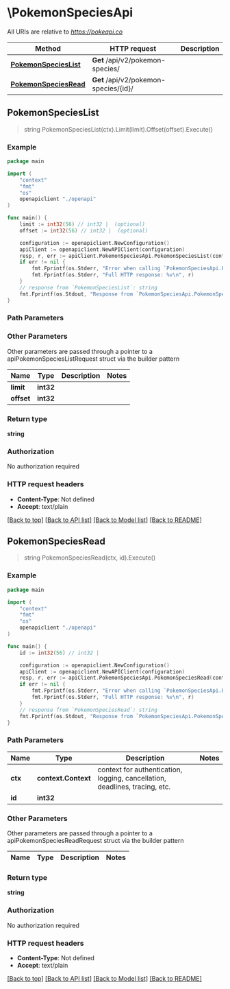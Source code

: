 # \PokemonSpeciesApi

All URIs are relative to *https://pokeapi.co*

Method | HTTP request | Description
------------- | ------------- | -------------
[**PokemonSpeciesList**](PokemonSpeciesApi.md#PokemonSpeciesList) | **Get** /api/v2/pokemon-species/ | 
[**PokemonSpeciesRead**](PokemonSpeciesApi.md#PokemonSpeciesRead) | **Get** /api/v2/pokemon-species/{id}/ | 



## PokemonSpeciesList

> string PokemonSpeciesList(ctx).Limit(limit).Offset(offset).Execute()



### Example

```go
package main

import (
    "context"
    "fmt"
    "os"
    openapiclient "./openapi"
)

func main() {
    limit := int32(56) // int32 |  (optional)
    offset := int32(56) // int32 |  (optional)

    configuration := openapiclient.NewConfiguration()
    apiClient := openapiclient.NewAPIClient(configuration)
    resp, r, err := apiClient.PokemonSpeciesApi.PokemonSpeciesList(context.Background()).Limit(limit).Offset(offset).Execute()
    if err != nil {
        fmt.Fprintf(os.Stderr, "Error when calling `PokemonSpeciesApi.PokemonSpeciesList``: %v\n", err)
        fmt.Fprintf(os.Stderr, "Full HTTP response: %v\n", r)
    }
    // response from `PokemonSpeciesList`: string
    fmt.Fprintf(os.Stdout, "Response from `PokemonSpeciesApi.PokemonSpeciesList`: %v\n", resp)
}
```

### Path Parameters



### Other Parameters

Other parameters are passed through a pointer to a apiPokemonSpeciesListRequest struct via the builder pattern


Name | Type | Description  | Notes
------------- | ------------- | ------------- | -------------
 **limit** | **int32** |  | 
 **offset** | **int32** |  | 

### Return type

**string**

### Authorization

No authorization required

### HTTP request headers

- **Content-Type**: Not defined
- **Accept**: text/plain

[[Back to top]](#) [[Back to API list]](../README.md#documentation-for-api-endpoints)
[[Back to Model list]](../README.md#documentation-for-models)
[[Back to README]](../README.md)


## PokemonSpeciesRead

> string PokemonSpeciesRead(ctx, id).Execute()



### Example

```go
package main

import (
    "context"
    "fmt"
    "os"
    openapiclient "./openapi"
)

func main() {
    id := int32(56) // int32 | 

    configuration := openapiclient.NewConfiguration()
    apiClient := openapiclient.NewAPIClient(configuration)
    resp, r, err := apiClient.PokemonSpeciesApi.PokemonSpeciesRead(context.Background(), id).Execute()
    if err != nil {
        fmt.Fprintf(os.Stderr, "Error when calling `PokemonSpeciesApi.PokemonSpeciesRead``: %v\n", err)
        fmt.Fprintf(os.Stderr, "Full HTTP response: %v\n", r)
    }
    // response from `PokemonSpeciesRead`: string
    fmt.Fprintf(os.Stdout, "Response from `PokemonSpeciesApi.PokemonSpeciesRead`: %v\n", resp)
}
```

### Path Parameters


Name | Type | Description  | Notes
------------- | ------------- | ------------- | -------------
**ctx** | **context.Context** | context for authentication, logging, cancellation, deadlines, tracing, etc.
**id** | **int32** |  | 

### Other Parameters

Other parameters are passed through a pointer to a apiPokemonSpeciesReadRequest struct via the builder pattern


Name | Type | Description  | Notes
------------- | ------------- | ------------- | -------------


### Return type

**string**

### Authorization

No authorization required

### HTTP request headers

- **Content-Type**: Not defined
- **Accept**: text/plain

[[Back to top]](#) [[Back to API list]](../README.md#documentation-for-api-endpoints)
[[Back to Model list]](../README.md#documentation-for-models)
[[Back to README]](../README.md)

